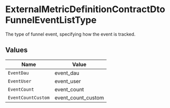 # ExternalMetricDefinitionContractDtoFunnelEventListType

The type of funnel event, specifying how the event is tracked.


## Values

| Name               | Value              |
| ------------------ | ------------------ |
| `EventDau`         | event_dau          |
| `EventUser`        | event_user         |
| `EventCount`       | event_count        |
| `EventCountCustom` | event_count_custom |
